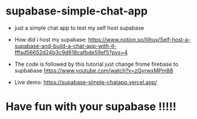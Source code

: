 # supabase-simple-chat-app

- just a simple chat app to test my self host supabase
- How did i host my supabase: https://www.notion.so/lilhuy/Self-host-a-supabase-and-build-a-chat-app-with-it-fffad56652d24b3c9d618cafbde59ef5?pvs=4
- The code is followed by this tutorial just change frome firebase to supbabase
https://www.youtube.com/watch?v=zQyrwxMPm88

- Live demo: https://supabase-simple-chatapp.vercel.app/
# Have fun with your supabase !!!!!
